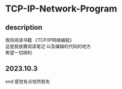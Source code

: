 # TCP-IP-Network-Program
## description
我将阅读书籍  《TCP/IP网络编程》  
这是我放置阅读笔记  以及编辑的代码的地方  
希望一切顺利  

## 2023.10.3
end 
感觉有点怅然若失

